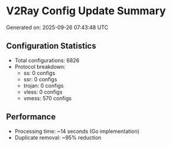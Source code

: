 # V2Ray Config Update Summary
Generated on: 2025-09-26 07:43:48 UTC

## Configuration Statistics
- Total configurations: 6826
- Protocol breakdown:
  - ss: 0 configs
  - ssr: 0 configs
  - trojan: 0 configs
  - vless: 0 configs
  - vmess: 570 configs

## Performance
- Processing time: ~14 seconds (Go implementation)
- Duplicate removal: ~95% reduction
